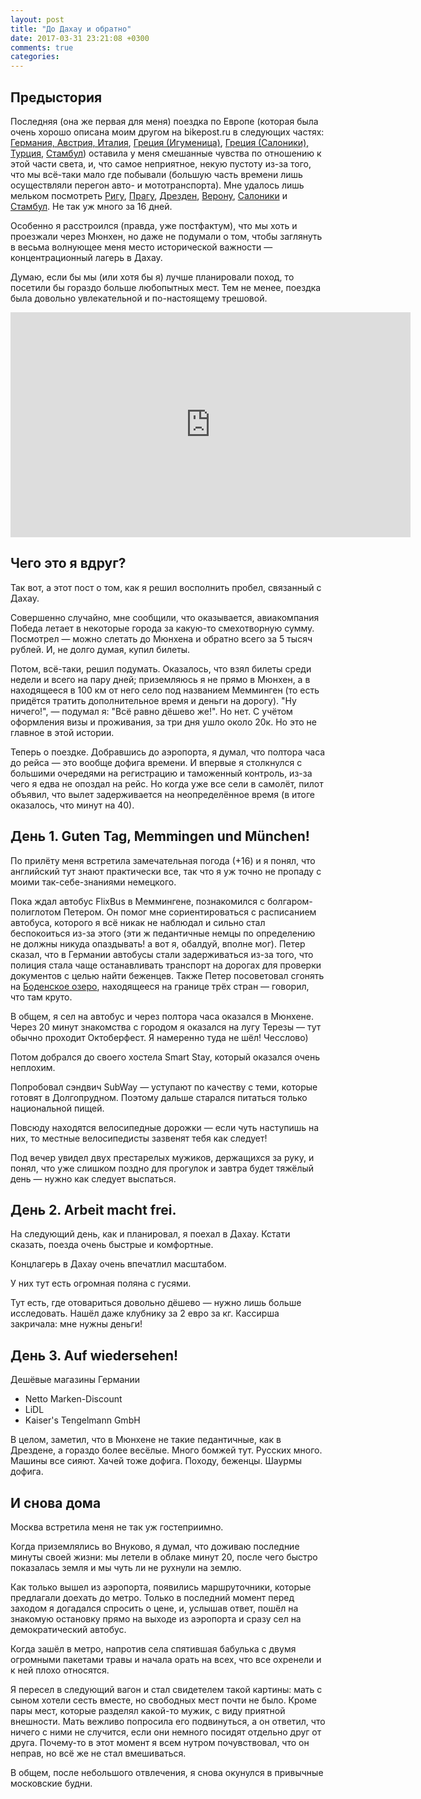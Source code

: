 ```yaml
---
layout: post
title: "До Дахау и обратно"
date: 2017-03-31 23:21:08 +0300
comments: true
categories:
---
```


## Предыстория

Последняя (она же первая для меня) поездка по Европе (которая была очень хорошо описана моим другом на bikepost.ru в следующих частях:
[Германия, Австрия, Италия](https://bikepost.ru/blog/68990/Martovskij-tresh-pokhod-v-Evropu-2016-Germanija-Italija-Gretsija.html#cut),
[Греция (Игуменица)](https://bikepost.ru/blog/69159/Interesnye-epizody-martovskogo-tresh-pokhoda-v-Evropu-prokolotoe-koleso-i-russkij-mat.html),
[Греция (Салоники), Турция](https://bikepost.ru/blog/69052/Interesnye-epizody-martovskogo-tresh-pokhoda-v-Evropu-netrivialnyj-perekhod-iz-Gretsii-v-Turtsiju.html),
[Стамбул](https://bikepost.ru/blog/69163/Martovskij-tresh-pokhod-v-Evropu-Stambul.html)) оставила у меня смешанные чувства по отношению к этой части света, и, что самое неприятное, некую пустоту из-за того, что мы всё-таки мало где побывали (большую часть времени лишь осуществляли перегон авто- и мототранспорта).
Мне удалось лишь мельком посмотреть
[Ригу](https://vk.com/album11722643_231759026),
[Прагу](https://vk.com/album11722643_232374914),
[Дрезден](https://vk.com/album11722643_232376154),
[Верону](https://vk.com/album11722643_232376341),
[Салоники](https://vk.com/album11722643_232389387)
и [Стамбул](https://vk.com/album11722643_232389472).
Не так уж много за 16 дней.

Особенно я расстроился (правда, уже постфактум), что мы хоть и проезжали через Мюнхен, но даже не подумали о том, чтобы заглянуть в весьма волнующее меня место исторической важности — концентрационный лагерь в Дахау.

<!--more-->

Думаю, если бы мы (или хотя бы я) лучше планировали поход, то посетили бы гораздо больше любопытных мест.
Тем не менее, поездка была довольно увлекательной и по-настоящему трешовой.

<iframe width="640" height="360" src="https://www.youtube.com/embed/yCGrEV5FL7I" frameborder="0" allowfullscreen></iframe>


## Чего это я вдруг?

Так вот, а этот пост о том, как я решил восполнить пробел, связанный с Дахау.

Совершенно случайно, мне сообщили, что оказывается, авиакомпания Победа летает в некоторые города за какую-то смехотворную сумму.
Посмотрел — можно слетать до Мюнхена и обратно всего за 5 тысяч рублей.
И, не долго думая, купил билеты.

Потом, всё-таки, решил подумать.
Оказалось, что взял билеты среди недели и всего на пару дней; приземляюсь я не прямо в Мюнхен, а в находящееся в 100 км от него село под названием Мемминген (то есть придётся тратить дополнительное время и деньги на дорогу).
"Ну ничего!", — подумал я: "Всё равно дёшево же!".
Но нет.
С учётом оформления визы и проживания, за три дня ушло около 20к.
Но это не главное в этой истории.

Теперь о поездке.
Добравшись до аэропорта, я думал, что полтора часа до рейса — это вообще дофига времени.
И впервые я столкнулся с большими очередями на регистрацию и таможенный контроль, из-за чего я едва не опоздал на рейс.
Но когда уже все сели в самолёт, пилот объявил, что вылет задерживается на неопределённое время (в итоге оказалось, что минут на 40).


## День 1. Guten Tag, Memmingen und München!

По прилёту меня встретила замечательная погода (+16) и я понял, что английский тут знают практически все, так что я уж точно не пропаду с моими так-себе-знаниями немецкого.

Пока ждал автобус FlixBus в Меммингене, познакомился с болгаром-полиглотом Петером.
Он помог мне сориентироваться с расписанием автобуса, которого я всё никак не наблюдал и сильно стал беспокоиться из-за этого (эти ж педантичные немцы по определению не должны никуда опаздывать! а вот я, обалдуй, вполне мог).
Петер сказал, что в Германии автобусы стали задерживаться из-за того, что полиция стала чаще останавливать транспорт на дорогах для проверки документов с целью найти беженцев.
Также Петер посоветовал сгонять на [Боденское озеро](https://ru.wikipedia.org/wiki/%D0%91%D0%BE%D0%B4%D0%B5%D0%BD%D1%81%D0%BA%D0%BE%D0%B5_%D0%BE%D0%B7%D0%B5%D1%80%D0%BE), находящееся на границе трёх стран — говорил, что там круто.

В общем, я сел на автобус и через полтора часа оказался в Мюнхене.
Через 20 минут знакомства с городом я оказался на лугу Терезы — тут обычно проходит Октоберфест.
Я намеренно туда не шёл!
Чесслово)

Потом добрался до своего хостела Smart Stay, который оказался очень неплохим.

Попробовал сэндвич SubWay — уступают по качеству с теми, которые готовят в Долгопрудном.
Поэтому дальше старался питаться только национальной пищей.

Повсюду находятся велосипедные дорожки — если чуть наступишь на них, то местные велосипедисты зазвенят тебя как следует!

Под вечер увидел двух престарелых мужиков, держащихся за руку, и понял, что уже слишком поздно для прогулок и завтра будет тяжёлый день — нужно как следует выспаться.


## День 2. Arbeit macht frei.

На следующий день, как и планировал, я поехал в Дахау.
Кстати сказать, поезда очень быстрые и комфортные.

Концлагерь в Дахау очень впечатлил масштабом.

У них тут есть огромная поляна с гусями.

Тут есть, где отовариться довольно дёшево — нужно лишь больше исследовать.
Нашёл даже клубнику за 2 евро за кг.
Кассирша закричала: мне нужны деньги!


## День 3. Auf wiedersehen!

Дешёвые магазины Германии

- Netto Marken-Discount
- LiDL
- Kaiser's Tengelmann GmbH

В целом, заметил, что в Мюнхене не такие педантичные, как в Дрездене, а гораздо более весёлые.
Много бомжей тут.
Русских много.
Машины все сияют.
Хачей тоже дофига.
Походу, беженцы.
Шаурмы дофига.

## И снова дома

Москва встретила меня не так уж гостеприимно.

Когда приземлялись во Внуково, я думал, что доживаю последние минуты своей жизни: мы летели в облаке минут 20, после чего быстро показалась земля и мы чуть ли не рухнули на землю.

Как только вышел из аэропорта, появились маршруточники, которые предлагали доехать до метро.
Только в последний момент перед заходом я догадался спросить о цене, и, услышав ответ, пошёл на знакомую остановку прямо на выходе из аэропорта и сразу сел на демократический автобус.

Когда зашёл в метро, напротив села спятившая бабулька с двумя огромными пакетами травы и начала орать на всех, что все охренели и к ней плохо относятся.

Я пересел в следующий вагон и стал свидетелем такой картины: мать с сыном хотели сесть вместе, но свободных мест почти не было.
Кроме пары мест, которые разделял какой-то мужик, с виду приятной внешности.
Мать вежливо попросила его подвинуться, а он ответил, что ничего с ними не случится, если они немного посидят отдельно друг от друга.
Почему-то в этот момент я всем нутром почувствовал, что он неправ, но всё же не стал вмешиваться.

В общем, после небольшого отвлечения, я снова окунулся в привычные московские будни.